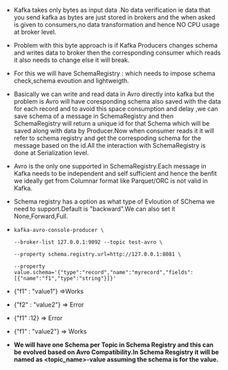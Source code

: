 * Kafka takes only bytes as input data .No data verification ie data that you send kafka as bytes are just stored in brokers and the when asked is given to consumers,no data transformation and hence NO CPU usage at broker level.
* Problem with this byte approach is if Kafka Producers changes schema and writes data to broker then the corresponding consumer which reads it also needs to change else it will break.
* For this we will have SchemaRegistry : which needs to impose schema check,schema evoution and lightweigth.
* Basically we can write and read data in Avro directly into kafka but the problem is Avro will have coresponding schema also saved with the data for each record and to avoid this space consumption and delay ,we can save schema of a message in SchemaRegistry and then SchemaRegistry will return a unique id for that Schema which will be saved along with data by Producer.Now when consumer reads it it will refer to schema registry and get the correspoding schema for the message based on the id.All the interaction with SchemaRegistry is done at Serialization level.
* Avro is the only one supported in SchemaRegistry.Each message in Kafka needs to be independent and self sufficient and hence the benfit we ideally get from Columnar format like Parquet/ORC is not valid in Kafka.
* Schema registry has a option as what type of Evloution of SChema we need to support.Default is "backward".We can also set it None,Forward,Full.
* `kafka-avro-console-producer \`

  `--broker-list 127.0.0.1:9092 --topic test-avro \`

  `--property schema.registry.url=http://127.0.0.1:8081 \`

  `--property value.schema='{"type":"record","name":"myrecord","fields":[{"name":"f1","type":"string"}]}'`

* {"f1" : "value1"} =&gt;Works

* {"f2" : "value2"} =&gt; Error

* {"f1" :12} =&gt; Error

* {"f1" : "value2"}  =&gt; Works

* **We will have one Schema per Topic in Schema Registry and this can be evolved based on Avro Compatibility.In Schema Resgistry it will be named as &lt;topic\_name&gt;-value assuming the schema is for the value.**



